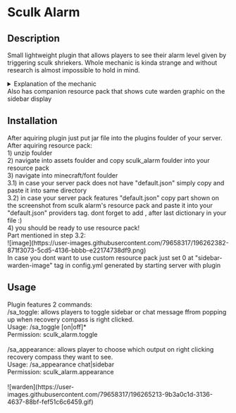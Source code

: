 <h1> Sculk Alarm </h1>
<h2> Description </h2>

Small lightweight plugin that allows players to see their alarm level given by triggering sculk shriekers.
Whole mechanic is kinda strange and without research is almost impossible to hold in mind.
<details> 
  <summary>Explanation of the mechanic</summary>
On player there is a tag that has both level and time for current "warning level"
After trigger of a shrieker timer resets t0 10 minutes. After this timer runs out level of alarm decreases by 1 and new timer for 600 seconds is setup.
Timer and Level DO NOT reset upon playe deatha and not coordinated to player almost at
all(small difference in adio queue is to subtle for player to notice without listening carefully)
</details>
Also has companion resource pack that shows cute warden graphic on the sidebar display
<h2> Installation </h2>
After aquiring plugin just put jar file into the plugins foulder of your server.
After aquiring resource pack:
<br>1) unzip foulder
<br>2) navigate into assets foulder and copy sculk_alarm foulder into your resource pack
<br>3) navigate into minecraft/font foulder
<br>3.1) in case your server pack does not have "default.json" simply copy and paste it into same directory
<br>3.2) in case your server pack features "default.json" copy part shown on the screenshot from sculk alarm's resource pack and paste it into your "default.json" providers tag. dont forget to add , after last dictionary in your file :)
<br>4) you should be ready to use resource pack!
<br>Part mentioned in step 3.2:<br>
![image](https://user-images.githubusercontent.com/79658317/196262382-871f3073-5cd5-4136-bbbb-e22174738df9.png)
<br>In case you dont want to use custom resource pack just set 0 at "sidebar-warden-image" tag in config.yml generated by starting server with plugin
<h2> Usage </h2>
Plugin features 2 commands:<br>
/sa_toggle: allows players to toggle sidebar or chat message ffrom popping up when recovery compass is right clicked.<br>
    Usage: /sa_toggle [on|off]*<br>
    Permission: sculk_alarm.toggle<br><br>
/sa_appearance: allows player to choose which output on right clicking recovery compass they want to see.<br>
    Usage: /sa_appearance chat|sidebar<br>
    Permission: sculk_alarm.appearance<br>
<br>![warden](https://user-images.githubusercontent.com/79658317/196265213-9b3a0c1d-3136-4637-88bf-fef51c6c6459.gif)

 
